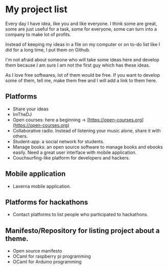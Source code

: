 # My project list

Every day I have idea, like you and like everyone. I think some are great,
some are just useful for a task, some for everyone, some can turn into a company
to make lot of profits.

Instead of keeping my ideas in a file on my computer or on to-do list like I did
for a long time, I put them on Github.

I'm not afraid about someone who will take some ideas here and develop them
because I am sure I am not the first guy which has these ideas.

As I love free softwares, lot of them would be free. If you want to
develop some of them, tell me, make them free and I will add a link to them
here.

## Platforms

* Share your ideas
* ImTheDJ
* Open courses: here a beginning ->
  [https://open-courses.org](https://open-courses.org)
* Collaborative radio. Instead of listening your music alone, share it with
  others.
* Student-app: a social network for students.
* Manage books: an open source software to manage books and ebooks easily. Need
  a great user interface with mobile application.
* Couchsurfing-like platform for developers and hackers.

## Mobile application

* Laverna mobile application.

## Platforms for hackathons

* Contact platforms to list people who participated to hackathons.

## Manifesto/Repository for listing project about a theme.

* Open source manifesto
* OCaml for raspberry pi programming
* OCaml for Arduino programming
